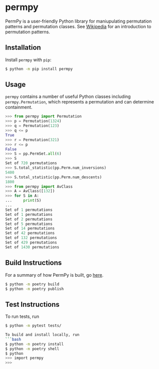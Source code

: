# permpy

PermPy is a user-friendly Python library for maniupulating permutation patterns and permutation classes. See [Wikipedia](https://en.wikipedia.org/wiki/Permutation_pattern) for an introduction to permutation patterns.

## Installation

Install `permpy` with `pip`:

```bash
$ python -m pip install permpy
```

## Usage 

`permpy` contains a number of useful Python classes including `permpy.Permutation`, which represents a permutation and can determine containment.
```python
>>> from permpy import Permutation
>>> p = Permutation(1324)
>>> q = Permutation(123)
>>> q <= p
True
>>> r = Permutation(321)
>>> r <= p
False
>>> S = pp.PermSet.all(6)
>>> S
Set of 720 permutations
>>> S.total_statistic(pp.Perm.num_inversions)
5400
>>> S.total_statistic(pp.Perm.num_descents)
1800
>>> from permpy import AvClass
>>> A = AvClass([132])
>>> for S in A:
...     print(S)
... 
Set of 1 permutations
Set of 1 permutations
Set of 2 permutations
Set of 5 permutations
Set of 14 permutations
Set of 42 permutations
Set of 132 permutations
Set of 429 permutations
Set of 1430 permutations 
```

## Build Instructions
For a summary of how PermPy is built, go [here](https://py-pkgs.org/03-how-to-package-a-python#summary-and-next-steps).
```bash
$ python -m poetry build
$ python -m poetry publish
```

## Test Instructions

To run tests, run
```bash
$ python -m pytest tests/

To build and install locally, run
```bash
$ python -m poetry install
$ python -m poetry shell
$ python
>>> import permpy
>>>
```